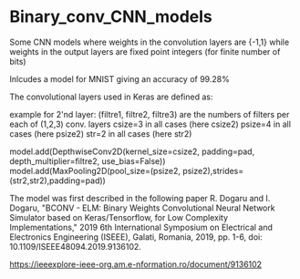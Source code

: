# Binary_conv_CNN_models
Some CNN models where weights in the convolution layers are {-1,1} while weights in the output layers are fixed point integers (for finite number of bits) 

Inlcudes a model for MNIST giving an accuracy of 99.28% 

The convolutional layers used in Keras are defined as: 

example for 2'nd layer: 
(filtre1, filtre2, filtre3) are the numbers of filters per each of (1,2,3) conv. layers 
csize=3 in all cases  (here csize2)
psize=4 in all cases  (here psize2)
str=2 in all cases    (here str2) 

model.add(DepthwiseConv2D(kernel_size=csize2, padding=pad, depth_multiplier=filtre2, use_bias=False))
model.add(MaxPooling2D(pool_size=(psize2, psize2),strides=(str2,str2),padding=pad))

The model was first described in the following paper 
R. Dogaru and I. Dogaru, "BCONV - ELM: Binary Weights Convolutional Neural Network Simulator based on Keras/Tensorflow, for Low Complexity Implementations," 2019 6th International Symposium on Electrical and Electronics Engineering (ISEEE), Galati, Romania, 2019, pp. 1-6, doi: 10.1109/ISEEE48094.2019.9136102.

https://ieeexplore-ieee-org.am.e-nformation.ro/document/9136102
